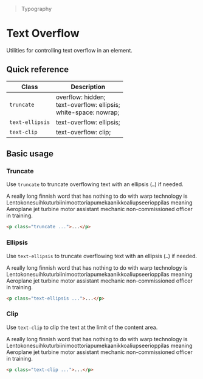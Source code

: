 > Typography

# Text Overflow
Utilities for controlling text overflow in an element.

## Quick reference

<qr-table />

| Class           | Description                                                                |
| --------------- | -------------------------------------------------------------------------- |
| `truncate`      | overflow: hidden; <br />text-overflow: ellipsis;<br />white-space: nowrap; |
| `text-ellipsis` | text-overflow: ellipsis;                                                   |
| `text-clip`     | text-overflow: clip;                                                       |


## Basic usage
### Truncate
Use `truncate` to truncate overflowing text with an ellipsis (`…`) if needed.

<container>
  <div class="mx-24 -my-32 max-w-[320] mx-a p-24 bg-white text-slate-700 dark:bg-slate-900 dark:text-slate-400">
    <p class="truncate">
      A really long finnish word that has nothing to do with warp technology is
      Lentokonesuihkuturbiinimoottoriapumekaanikkoaliupseerioppilas meaning
      Aeroplane jet turbine motor assistant mechanic non-commissioned officer in training.
    </p>
  </div>
</container>

```html
<p class="truncate ...">...</p>
```

### Ellipsis
Use `text-ellipsis` to truncate overflowing text with an ellipsis (`…`) if needed.

<container>
  <div class="mx-24 -my-32 max-w-[320] mx-a p-24 bg-white text-slate-700 dark:bg-slate-900 dark:text-slate-400">
    <p class="text-ellipsis break-normal! overflow-hidden">
      A really long finnish word that has nothing to do with warp technology is
      <span class="text-slate-900 dark:text-slate-200">Lentokonesuihkuturbiinimoottoriapumekaanikkoaliupseerioppilas</span> meaning
      Aeroplane jet turbine motor assistant mechanic non-commissioned officer in training.
    </p>
  </div>
</container>

```html
<p class="text-ellipsis ...">...</p>
```

### Clip
Use `text-clip` to clip the text at the limit of the content area.

<container>
  <div class="mx-24 -my-32 max-w-[320] mx-a p-24 bg-white text-slate-700 dark:bg-slate-900 dark:text-slate-400">
    <p class="text-clip break-normal! overflow-hidden">
      A really long finnish word that has nothing to do with warp technology is
      <span class="text-slate-900 dark:text-slate-200">Lentokonesuihkuturbiinimoottoriapumekaanikkoaliupseerioppilas</span> meaning
      Aeroplane jet turbine motor assistant mechanic non-commissioned officer in training.
    </p>
  </div>
</container>

```html
<p class="text-clip ...">...</p>
```
